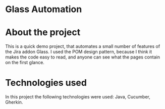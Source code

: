 # Glass Automation

# About the project
This is a quick demo project, that automates a small number of features of the Jira addon Glass.
I used the POM design pattern, because I think it makes the code easy to read, and anyone can see what the pages contain on the first glance.

# Technologies used
 In this project the following technologies were used: Java, Cucumber, Gherkin.

